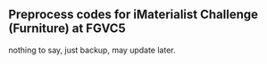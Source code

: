 ## Preprocess codes for iMaterialist Challenge (Furniture) at FGVC5

nothing to say, just backup, may update later.
